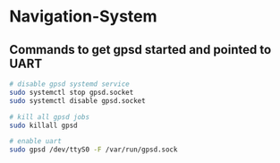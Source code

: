 # Navigation-System

## Commands to get gpsd started and pointed to UART

```bash
# disable gpsd systemd service
sudo systemctl stop gpsd.socket
sudo systemctl disable gpsd.socket

# kill all gpsd jobs
sudo killall gpsd

# enable uart
sudo gpsd /dev/ttyS0 -F /var/run/gpsd.sock


```
